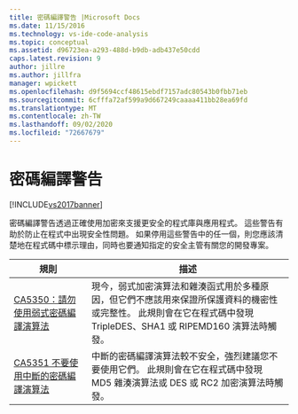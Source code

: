 ```yaml
---
title: 密碼編譯警告 |Microsoft Docs
ms.date: 11/15/2016
ms.technology: vs-ide-code-analysis
ms.topic: conceptual
ms.assetid: d96723ea-a293-488d-b9db-adb437e50cdd
caps.latest.revision: 9
author: jillre
ms.author: jillfra
manager: wpickett
ms.openlocfilehash: d9f5694ccf48615ebdf7157adc80543b0fbb71eb
ms.sourcegitcommit: 6cfffa72af599a9d667249caaaa411bb28ea69fd
ms.translationtype: MT
ms.contentlocale: zh-TW
ms.lasthandoff: 09/02/2020
ms.locfileid: "72667679"
---
```

# <a name="cryptography-warnings"></a>密碼編譯警告
[!INCLUDE[vs2017banner](../includes/vs2017banner.md)]

密碼編譯警告透過正確使用加密來支援更安全的程式庫與應用程式。 這些警告有助於防止在程式中出現安全性問題。 如果停用這些警告中的任一個，則您應該清楚地在程式碼中標示理由，同時也要通知指定的安全主管有關您的開發專案。

|規則|描述|
|----------|-----------------|
|[CA5350：請勿使用弱式密碼編譯演算法](../code-quality/ca5350-do-not-use-weak-cryptographic-algorithms.md)|現今，弱式加密演算法和雜湊函式用於多種原因，但它們不應該用來保證所保護資料的機密性或完整性。        此規則會在它在程式碼中發現 TripleDES、SHA1 或 RIPEMD160 演算法時觸發。|
|[CA5351 不要使用中斷的密碼編譯演算法](../code-quality/ca5351-do-not-use-broken-cryptographic-algorithms.md)|中斷的密碼編譯演算法較不安全，強烈建議您不要使用它們。 此規則會在它在程式碼中發現 MD5 雜湊演算法或 DES 或 RC2 加密演算法時觸發。|
